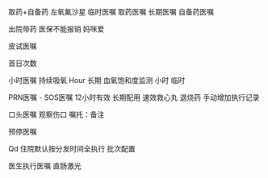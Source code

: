 取药+自备药
左氧氟沙星
临时医嘱 取药医嘱
长期医嘱 自备药医嘱

出院带药
医保不能报销
妈咪爱

皮试医嘱

首日次数

小时医嘱
持续吸氧 Hour 长期
血氧饱和度监测 小时 临时

PRN医嘱 - SOS医嘱 12小时有效
长期配用 速效救心丸
退烧药
手动增加执行记录

口头医嘱
观察伤口
嘱托：备注

预停医嘱

Qd
住院默认按分发时间全执行
批次配置

医生执行医嘱
直肠激光